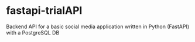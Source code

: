 # fastapi-trialAPI
Backend API for a basic social media application written in Python (FastAPI) with a PostgreSQL DB
